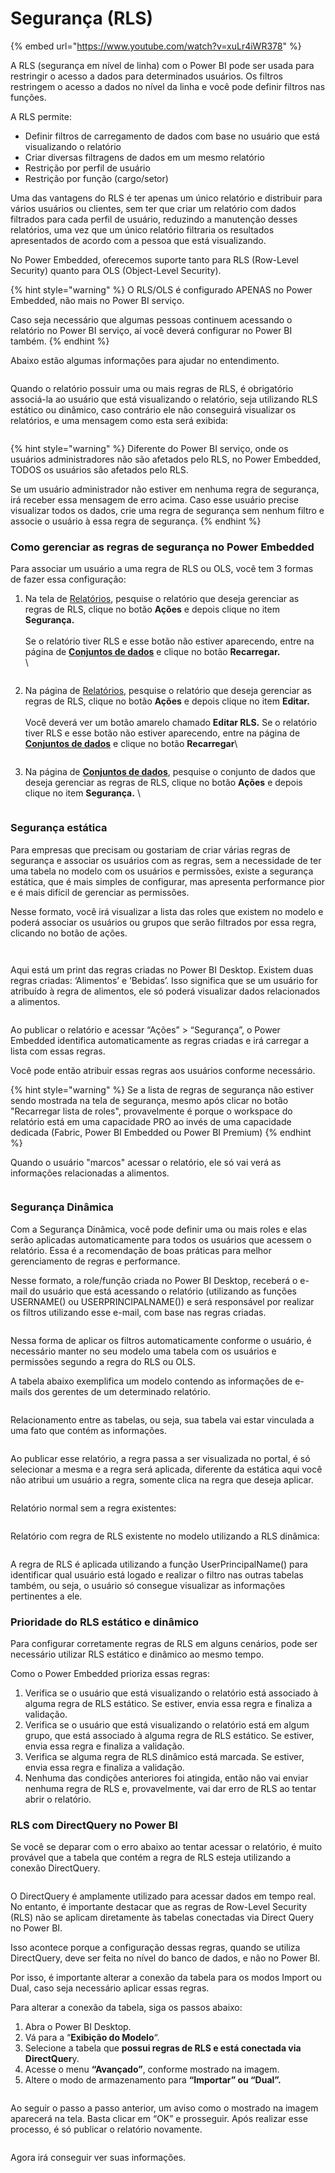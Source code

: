 # Segurança (RLS)

{% embed url="https://www.youtube.com/watch?v=xuLr4iWR378" %}

A RLS (segurança em nível de linha) com o Power BI pode ser usada para restringir o acesso a dados para determinados usuários. Os filtros restringem o acesso a dados no nível da linha e você pode definir filtros nas funções.

A RLS permite:&#x20;

* Definir filtros de carregamento de dados com base no usuário que está visualizando o relatório&#x20;
* Criar diversas filtragens de dados em um mesmo relatório&#x20;
* Restrição por perfil de usuário&#x20;
* Restrição por função (cargo/setor)

Uma das vantagens do RLS é ter apenas um único relatório e distribuir para vários usuários ou clientes, sem ter que criar um relatório com dados filtrados para cada perfil de usuário, reduzindo a manutenção desses relatórios, uma vez que um único relatório filtraria os resultados apresentados de acordo com a pessoa que está visualizando.

No Power Embedded, oferecemos suporte tanto para RLS (Row-Level Security) quanto para OLS (Object-Level Security).

{% hint style="warning" %}
O RLS/OLS é configurado APENAS no Power Embedded, não mais no Power BI serviço.

Caso seja necessário que algumas pessoas continuem acessando o relatório no Power BI serviço, aí você deverá configurar no Power BI também.
{% endhint %}



Abaixo estão algumas informações para ajudar no entendimento.

<div align="left"><figure><img src="../../../.gitbook/assets/image (225).png" alt=""><figcaption></figcaption></figure></div>

Quando o relatório possuir uma ou mais regras de RLS, é obrigatório associá-la ao usuário que está visualizando o relatório, seja utilizando RLS estático ou dinâmico, caso contrário ele não conseguirá visualizar os relatórios, e uma mensagem como esta será exibida:

<div align="left"><figure><img src="../../../.gitbook/assets/image (235).png" alt=""><figcaption></figcaption></figure></div>

{% hint style="warning" %}
Diferente do Power BI serviço, onde os usuários administradores não são afetados pelo RLS, no Power Embedded, TODOS os usuários são afetados pelo RLS.

Se um usuário administrador não estiver em nenhuma regra de segurança, irá receber essa mensagem de erro acima. Caso esse usuário precise visualizar todos os dados, crie uma regra de segurança sem nenhum filtro e associe o usuário à essa regra de segurança.
{% endhint %}



### Como gerenciar as regras de segurança no Power Embedded

Para associar um usuário a uma regra de RLS ou OLS, você tem 3 formas de fazer essa configuração:

1.  Na tela de [Relatórios](https://admin.powerembedded.com.br/Reports), pesquise o relatório que deseja gerenciar as regras de RLS, clique no botão **Ações** e depois clique no item **Segurança.** \
    \
    Se o relatório tiver RLS e esse botão não estiver aparecendo, entre na página de [**Conjuntos de dados**](https://admin.powerembedded.com.br/Datasets) e clique no botão **Recarregar.**\
    \


    <figure><img src="../../../.gitbook/assets/image (340).png" alt=""><figcaption></figcaption></figure>


2.  Na página de [Relatórios](https://admin.powerembedded.com.br/Reports), pesquise o relatório que deseja gerenciar as regras de RLS, clique no botão **Ações** e depois clique no item **Editar.** \
    \
    Você deverá ver um botão amarelo chamado **Editar RLS.** Se o relatório tiver RLS e esse botão não estiver aparecendo, entre na página de [**Conjuntos de dados**](https://admin.powerembedded.com.br/Datasets) e clique no botão **Recarregar**\


    <figure><img src="../../../.gitbook/assets/image (341).png" alt=""><figcaption></figcaption></figure>


3.  Na página de [**Conjuntos de dados**](https://admin.powerembedded.com.br/Datasets), pesquise o conjunto de dados que deseja gerenciar as regras de RLS, clique no botão **Ações** e depois clique no item **Segurança.** \


    <figure><img src="../../../.gitbook/assets/image (20).png" alt=""><figcaption></figcaption></figure>



### **Segurança estática**

Para empresas que precisam ou gostariam de criar várias regras de segurança e associar os usuários com as regras, sem a necessidade de ter uma tabela no modelo com os usuários e permissões, existe a segurança estática, que é mais simples de configurar, mas apresenta performance pior e é mais difícil de gerenciar as permissões.

Nesse formato, você irá visualizar a lista das roles que existem no modelo e poderá associar os usuários ou grupos que serão filtrados por essa regra, clicando no botão de ações.

<figure><img src="../../../.gitbook/assets/image (227).png" alt=""><figcaption></figcaption></figure>

<figure><img src="../../../.gitbook/assets/image (262).png" alt=""><figcaption></figcaption></figure>



Aqui está um print das regras criadas no Power BI Desktop. Existem duas regras criadas: ‘Alimentos’ e ‘Bebidas’. Isso significa que se um usuário for atribuído à regra de alimentos, ele só poderá visualizar dados relacionados a alimentos.

<figure><img src="../../../.gitbook/assets/image (226).png" alt=""><figcaption></figcaption></figure>

Ao publicar o relatório e acessar “Ações” > “Segurança”, o Power Embedded identifica automaticamente as regras criadas e irá carregar a lista com essas regras.

Você pode então atribuir essas regras aos usuários conforme necessário.

{% hint style="warning" %}
Se a lista de regras de segurança não estiver sendo mostrada na tela de segurança, mesmo após clicar no botão "Recarregar lista de roles", provavelmente é porque o workspace do relatório está em uma capacidade PRO ao invés de uma capacidade dedicada (Fabric, Power BI Embedded ou Power BI Premium)
{% endhint %}



Quando o usuário "marcos" acessar o relatório, ele só vai verá as informações relacionadas a alimentos.

<figure><img src="../../../.gitbook/assets/image (228).png" alt=""><figcaption></figcaption></figure>



### **Segurança Dinâmica**

Com a Segurança Dinâmica, você pode definir uma ou mais roles e elas serão aplicadas automaticamente para todos os usuários que acessem o relatório. Essa é a recomendação de boas práticas para melhor gerenciamento de regras e performance.

Nesse formato, a role/função criada no Power BI Desktop, receberá o e-mail do usuário que está acessando o relatório (utilizando as funções USERNAME() ou USERPRINCIPALNAME()) e será responsável por realizar os filtros utilizando esse e-mail, com base nas regras criadas.

<figure><img src="../../../.gitbook/assets/image (229).png" alt=""><figcaption></figcaption></figure>

Nessa forma de aplicar os filtros automaticamente conforme o usuário, é necessário manter no seu modelo uma tabela com os usuários e permissões segundo a regra do RLS ou OLS.

A tabela abaixo exemplifica um modelo contendo as informações de e-mails dos gerentes de um determinado relatório.

<div align="left"><figure><img src="../../../.gitbook/assets/image (230).png" alt=""><figcaption></figcaption></figure></div>

Relacionamento entre as tabelas, ou seja, sua tabela vai estar vinculada a uma fato que contém as informações.

<div align="left"><figure><img src="../../../.gitbook/assets/image (231).png" alt=""><figcaption></figcaption></figure></div>

Ao publicar esse relatório, a regra passa a ser visualizada no portal, é só selecionar a mesma e a regra será aplicada, diferente da estática aqui você não atribui um usuário a regra, somente clica na regra que deseja aplicar.

<figure><img src="../../../.gitbook/assets/image (232).png" alt=""><figcaption></figcaption></figure>



Relatório normal sem a regra existentes:

<figure><img src="../../../.gitbook/assets/image (233).png" alt=""><figcaption></figcaption></figure>



Relatório com regra de RLS existente no modelo utilizando a RLS dinâmica:

<figure><img src="../../../.gitbook/assets/image (234).png" alt=""><figcaption></figcaption></figure>

A regra de RLS é aplicada utilizando a função UserPrincipalName() para identificar qual usuário está logado e realizar o filtro nas outras tabelas também, ou seja, o usuário só consegue visualizar as informações pertinentes a ele.



### Prioridade do RLS estático e dinâmico

Para configurar corretamente regras de RLS em alguns cenários, pode ser necessário utilizar RLS estático e dinâmico ao mesmo tempo.



Como o Power Embedded prioriza essas regras:

1. Verifica se o usuário que está visualizando o relatório está associado à alguma regra de RLS estático. Se estiver, envia essa regra e finaliza a validação.
2. Verifica se o usuário que está visualizando o relatório está em algum grupo, que está associado à alguma regra de RLS estático. Se estiver, envia essa regra e finaliza a validação.
3. Verifica se alguma regra de RLS dinâmico está marcada. Se estiver, envia essa regra e finaliza a validação.
4. Nenhuma das condições anteriores foi atingida, então não vai enviar nenhuma regra de RLS e, provavelmente, vai dar erro de RLS ao tentar abrir o relatório.



### RLS com DirectQuery no Power BI

Se você se deparar com o erro abaixo ao tentar acessar o relatório, é muito provável que a tabela que contém a regra de RLS esteja utilizando a conexão DirectQuery.

<figure><img src="../../../.gitbook/assets/image (236).png" alt=""><figcaption></figcaption></figure>

O DirectQuery é amplamente utilizado para acessar dados em tempo real. No entanto, é importante destacar que as regras de Row-Level Security (RLS) não se aplicam diretamente às tabelas conectadas via Direct Query no Power BI.&#x20;

Isso acontece porque a configuração dessas regras, quando se utiliza DirectQuery, deve ser feita no nível do banco de dados, e não no Power BI.&#x20;

Por isso, é importante alterar a conexão da tabela para os modos Import ou Dual, caso seja necessário aplicar essas regras.



Para alterar a conexão da tabela, siga os passos abaixo:

1. Abra o Power BI Desktop.
2. Vá para a “**Exibição do Modelo**“.
3. Selecione a tabela que **possui regras de RLS e está conectada via DirectQuer**y.
4. Acesse o menu **“Avançado”**, conforme mostrado na imagem.
5. Altere o modo de armazenamento para **“Importar” ou “Dual”.**

<figure><img src="../../../.gitbook/assets/image (237).png" alt=""><figcaption></figcaption></figure>

Ao seguir o passo a passo anterior, um aviso como o mostrado na imagem aparecerá na tela. Basta clicar em “OK” e prosseguir. Após realizar esse processo, é só publicar o relatório novamente.

<div align="left"><figure><img src="../../../.gitbook/assets/image (238).png" alt=""><figcaption></figcaption></figure></div>

Agora irá conseguir ver suas informações.
